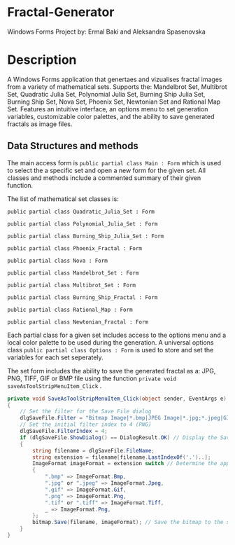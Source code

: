 # Fractal-Generator

Windows Forms Project by: Ermal Baki and Aleksandra Spasenovska

# Description

A Windows Forms application that genertaes and vizualises fractal images from a variety of mathematical sets. Supports the: Mandelbrot Set, Multibrot Set, Quadratic Julia Set, Polynomial Julia Set, Burning Ship Julia Set, Burning Ship Set, Nova Set, Phoenix Set, Newtonian Set and Rational Map Set. Features an intuitive interface, an options menu to set generation variables, customizable color palettes, and the ability to save generated fractals as image files.

## Data Structures and methods

The main access form is ``` public partial class Main : Form ``` which is used to select the a specific set and open a new form for the given set. All classes and methods include a commented summary of their given function.

The list of mathematical set classes is:

```public partial class Quadratic_Julia_Set : Form```

```public partial class Polynomial_Julia_Set : Form```

```public partial class Burning_Ship_Julia_Set : Form```

```public partial class Phoenix_Fractal : Form```

```public partial class Nova : Form```

```public partial class Mandelbrot_Set : Form```

```public partial class Multibrot_Set : Form```

```public partial class Burning_Ship_Fractal : Form```

```public partial class Rational_Map : Form```

```public partial class Newtonian_Fractal : Form```

Each partial class for a given set includes access to the options menu and a local color palette to be used during the generation. A universal options class ``` public partial class Options : Form ``` is used to store and set the variables for each set seperately. 

The set form includes the ability to save the generated fractal as a: JPG, PNG, TIFF, GIF or BMP file using the function ```private void saveAsToolStripMenuItem_Click``` .

```csharp
private void SaveAsToolStripMenuItem_Click(object sender, EventArgs e)
{
    // Set the filter for the Save File dialog
    dlgSaveFile.Filter = "Bitmap Image|*.bmp|JPEG Image|*.jpg;*.jpeg|GIF Image|*.gif|PNG Image|*.png|TIFF Image|*.tif;*.tiff";
    // Set the initial filter index to 4 (PNG)
    dlgSaveFile.FilterIndex = 4;
    if (dlgSaveFile.ShowDialog() == DialogResult.OK) // Display the Save File dialog
    {
        string filename = dlgSaveFile.FileName;
        string extension = filename[filename.LastIndexOf('.')..];
        ImageFormat imageFormat = extension switch // Determine the appropriate ImageFormat based on the file extension
        {
            ".bmp" => ImageFormat.Bmp,
            ".jpg" or ".jpeg" => ImageFormat.Jpeg,
            ".gif" => ImageFormat.Gif,
            ".png" => ImageFormat.Png,
            ".tif" or ".tiff" => ImageFormat.Tiff,
            _ => ImageFormat.Png,
        };
        bitmap.Save(filename, imageFormat); // Save the bitmap to the selected file using the determined ImageFormat
    }
}
```
